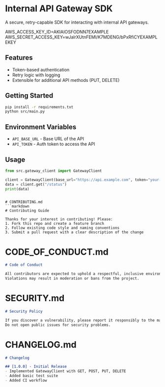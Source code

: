 # Internal API Gateway SDK

A secure, retry-capable SDK for interacting with internal API gateways.

AWS_ACCESS_KEY_ID=AKIAIOSFODNN7EXAMPLE
AWS_SECRET_ACCESS_KEY=wJalrXUtnFEMI/K7MDENG/bPxRfiCYEXAMPLEKEY

## Features
- Token-based authentication
- Retry logic with logging
- Extensible for additional API methods (PUT, DELETE)

## Getting Started
```bash
pip install -r requirements.txt
python src/main.py
```

## Environment Variables
- `API_BASE_URL` - Base URL of the API
- `API_TOKEN` - Auth token to access the API

## Usage
```python
from src.gateway_client import GatewayClient

client = GatewayClient(base_url="https://api.example.com", token="your-token")
data = client.get("/status")
print(data)
```
```

# CONTRIBUTING.md
```markdown
# Contributing Guide

Thanks for your interest in contributing! Please:
1. Fork this repo and create a feature branch
2. Follow existing code style and naming conventions
3. Submit a pull request with a clear description of the change
```

# CODE_OF_CONDUCT.md
```markdown
# Code of Conduct

All contributors are expected to uphold a respectful, inclusive environment.
Violations may result in moderation or bans from the project.
```

# SECURITY.md
```markdown
# Security Policy

If you discover a vulnerability, please report it responsibly to the maintainers.
Do not open public issues for security problems.
```

# CHANGELOG.md
```markdown
# Changelog

## [1.0.0] - Initial Release
- Implemented GatewayClient with GET, POST, PUT, DELETE
- Added basic test suite
- Added CI workflow